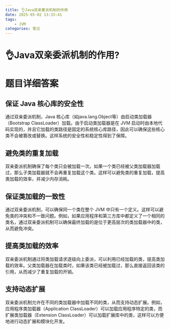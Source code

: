 ```yaml
---
title: 👌Java双亲委派机制的作用
date: 2025-05-02 13:33:41
tags:
	- JVM
categories: 笔记
--- 
```

# 👌Java双亲委派机制的作用?

# 题目详细答案
## 保证 Java 核心库的安全性
通过双亲委派机制，Java 核心库（如java.lang.Object等）由启动类加载器（Bootstrap ClassLoader）加载。由于启动类加载器是在 JVM 启动时由本地代码实现的，并且它加载的类路径是固定的系统核心库路径，因此可以确保这些核心类不会被篡改或替换。这样系统的安全性和稳定性得到了保障。

## 避免类的重复加载
双亲委派机制确保了每个类只会被加载一次。如果一个类已经被父类加载器加载过，那么子类加载器就不会再重复加载这个类。这样可以避免类的重复加载，提高类加载的效率，并减少内存消耗。

## 保证类加载的一致性
通过双亲委派机制，可以确保同一个类在整个 JVM 中只有一个定义。这样可以避免类的冲突和不一致问题。例如，如果应用程序和第三方库中都定义了一个相同的类名，通过双亲委派机制可以确保最终加载的是位于更高层次的类加载器中的类，从而避免冲突。

## 提高类加载的效率
双亲委派机制通过将类加载请求逐级向上委派，可以利用已经加载的类，提高类加载的效率。父类加载器在加载类时，如果该类已经被加载过，那么直接返回该类的引用，从而减少了重复加载的开销。

## 支持动态扩展
双亲委派机制允许在不同的类加载器中加载不同的类，从而支持动态扩展。例如，应用程序类加载器（Application ClassLoader）可以加载应用程序特定的类，而扩展类加载器（Extension ClassLoader）可以加载扩展库中的类，这样可以方便地进行动态扩展和模块化开发。
